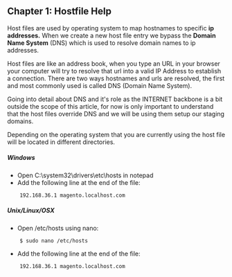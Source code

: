Chapter 1: Hostfile Help
------------------------

Host files are used by operating system to map hostnames to specific **ip addresses.** When we create a new host file entry we bypass the **Domain Name System** (DNS)
which is used to resolve domain names to ip addresses.

Host files are like an address book, when you type an URL in your browser your computer will try to 
resolve that url into a valid IP Address to establish a connection. There are two ways hostnames and urls are resolved, the first and most commonly used is called DNS (Domain Name System).

Going into detail about DNS and it's role as the INTERNET backbone is a bit outside the scope of this article, for now is only important to understand that the host files
override DNS and we will be using them setup our staging domains.

Depending on the operating system that you are currently using the host file will be located in different directories.

##### **Windows**
- Open C:\system32\drivers\etc\hosts in notepad
- Add the following line at the end of the file:

````
    192.168.36.1 magento.localhost.com
````

##### **Unix/Linux/OSX**
- Open /etc/hosts using nano:

````
    $ sudo nano /etc/hosts
````

- Add the following line at the end of the file:

````
    192.168.36.1 magento.localhost.com
````